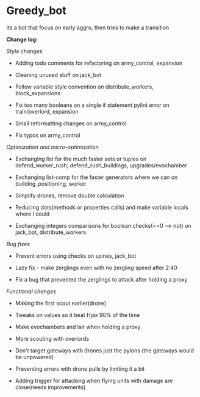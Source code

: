 # Greedy_bot

Its a bot that focus on early aggro, then tries to make a transition

**Change log:**

_Style changes_

- Adding todo comments for refactoring on army_control, expansion

- Cleaning unused stuff on jack_bot

- Follow variable style convention on distribute_workers, block_expansions

- Fix too many booleans on a single if statement pylint error on train/overlord, expansion

- Small reformatting changes on army_control

- Fix typos on army_control

_Optimization and micro-optimization_ 

- Exchanging list for the much faster sets or tuples on defend_worker_rush, defend_rush_buildings,
 upgrades/evochamber
  
- Exchanging list-comp for the faster generators where we can on building_positioning, worker
 
- Simplify drones, remove double calculation

- Reducing dots(methods or properties calls) and make variable locals where I could 

- Exchanging integers comparisons for boolean checks(==0 --> not) on jack_bot, distribute_workers

 _Bug fixes_
 
 - Prevent errors using checks on spines, jack_bot
 
 - Lazy fix - make zerglings even with no zergling speed after 2:40
 
 - Fix a bug that prevented the zerglings to attack after holding a proxy    
 
_Functional changes_

- Making the first scout earlier(drone)

- Tweaks on values so it beat Hjax 90% of the time

- Make evochambers and lair when holding a proxy

- More scouting with overlords

- Don't target gateways with drones just the pylons (the gateways would be unpowered)

- Preventing errors with drone pulls by limiting it a bit

- Adding trigger for attacking when flying units with damage are close(needs improvements)